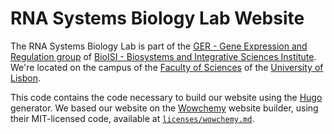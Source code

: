 # RNA Systems Biology Lab Website
The RNA Systems Biology Lab is part of the [GER - Gene Expression and Regulation group](https://bioisi.pt/ger/) of [BioISI - Biosystems and Integrative Sciences Institute](https://bioisi.pt). We're located on the campus of the [Faculty of Sciences](https://ciencias.ulisboa.pt/en) of the [University of Lisbon](https://ulisboa.pt/en).

This code contains the code necessary to build our website using the [Hugo](https://gohugo.io) generator. We based our website on the [Wowchemy](https://wowchemy.com) website builder, using their MIT-licensed code, available at [`licenses/wowchemy.md`](licenses/wowchemy.md).

